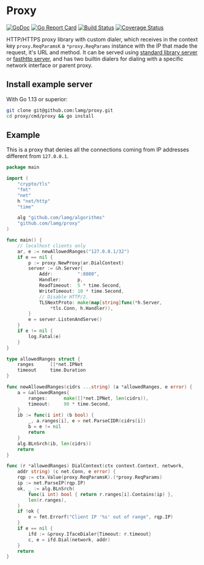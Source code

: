 # Proxy

[![GoDoc][0]][1] [![Go Report Card][2]][3] [![Build Status][4]][5] [![Coverage Status][6]][7]

HTTP/HTTPS proxy library with custom dialer, which receives in the context key `proxy.ReqParamsK` a `*proxy.ReqParams` instance with the IP that made the request, it's URL and method. It can be served using [standard library server][8] or [fasthttp server][9], and has two builtin dialers for dialing with a specific network interface or parent proxy.

## Install example server

With Go 1.13 or superior:

```sh
git clone git@github.com:lamg/proxy.git
cd proxy/cmd/proxy && go install
```

## Example

This is a proxy that denies all the connections coming from IP addresses different from `127.0.0.1`.

```go
package main

import (
	"crypto/tls"
	"fmt"
	"net"
	h "net/http"
	"time"

	alg "github.com/lamg/algorithms"
	"github.com/lamg/proxy"
)

func main() {
	// localhost clients only
	ar, e := newAllowedRanges("127.0.0.1/32")
	if e == nil {
		p := proxy.NewProxy(ar.DialContext)
		server := &h.Server{
			Addr:         ":8080",
			Handler:      p,
			ReadTimeout:  5 * time.Second,
			WriteTimeout: 10 * time.Second,
			// Disable HTTP/2.
			TLSNextProto: make(map[string]func(*h.Server,
				*tls.Conn, h.Handler)),
		}
		e = server.ListenAndServe()
	}
	if e != nil {
		log.Fatal(e)
	}
}

type allowedRanges struct {
	ranges      []*net.IPNet
	timeout     time.Duration
}

func newAllowedRanges(cidrs ...string) (a *allowedRanges, e error) {
	a = &allowedRanges{
		ranges:      make([]*net.IPNet, len(cidrs)),
		timeout:     90 * time.Second,
	}
	ib := func(i int) (b bool) {
		_, a.ranges[i], e = net.ParseCIDR(cidrs[i])
		b = e != nil
		return
	}
	alg.BLnSrch(ib, len(cidrs))
	return
}

func (r *allowedRanges) DialContext(ctx context.Context, network,
	addr string) (c net.Conn, e error) {
	rqp := ctx.Value(proxy.ReqParamsK).(*proxy.ReqParams)
	ip := net.ParseIP(rqp.IP)
	ok, _ := alg.BLnSrch(
		func(i int) bool { return r.ranges[i].Contains(ip) },
		len(r.ranges),
	)
	if !ok {
		e = fmt.Errorf("Client IP '%s' out of range", rqp.IP)
	}
	if e == nil {
		ifd := &proxy.IfaceDialer{Timeout: r.timeout}
		c, e = ifd.Dial(network, addr)
	}
	return
}
```

[0]: https://godoc.org/github.com/lamg/proxy?status.svg
[1]: https://godoc.org/github.com/lamg/proxy

[2]: https://goreportcard.com/badge/github.com/lamg/proxy
[3]: https://goreportcard.com/report/github.com/lamg/proxy

[4]: https://travis-ci.com/lamg/proxy.svg?branch=master
[5]: https://travis-ci.com/lamg/proxy

[6]: https://coveralls.io/repos/github/lamg/proxy/badge.svg?branch=master&service=github
[7]: https://coveralls.io/github/lamg/proxy?branch=master

[8]: https://godoc.org/net/http#Server
[9]: https://godoc.org/github.com/valyala/fasthttp#Server
